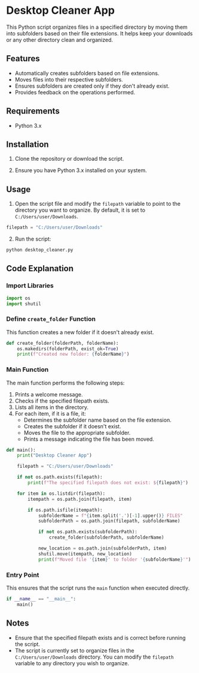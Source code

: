 # Desktop Cleaner App

This Python script organizes files in a specified directory by moving them into subfolders based on their file extensions. It helps keep your downloads or any other directory clean and organized.

## Features

- Automatically creates subfolders based on file extensions.
- Moves files into their respective subfolders.
- Ensures subfolders are created only if they don't already exist.
- Provides feedback on the operations performed.

## Requirements

- Python 3.x

## Installation

1. Clone the repository or download the script.

2. Ensure you have Python 3.x installed on your system.

## Usage

1. Open the script file and modify the `filepath` variable to point to the directory you want to organize. By default, it is set to `C:/Users/user/Downloads`.

```python
filepath = "C:/Users/user/Downloads"
```

2. Run the script:

```bash
python desktop_cleaner.py
```

## Code Explanation

### Import Libraries

```python
import os
import shutil
```

### Define `create_folder` Function

This function creates a new folder if it doesn't already exist.

```python
def create_folder(folderPath, folderName):
    os.makedirs(folderPath, exist_ok=True)
    print(f"Created new folder: {folderName}")
```

### Main Function

The main function performs the following steps:

1. Prints a welcome message.
2. Checks if the specified filepath exists.
3. Lists all items in the directory.
4. For each item, if it is a file, it:
    - Determines the subfolder name based on the file extension.
    - Creates the subfolder if it doesn't exist.
    - Moves the file to the appropriate subfolder.
    - Prints a message indicating the file has been moved.

```python
def main():
    print("Desktop Cleaner App")

    filepath = "C:/Users/user/Downloads"

    if not os.path.exists(filepath):
        print(f"The specified filepath does not exist: ${filepath}")

    for item in os.listdir(filepath):
        itempath = os.path.join(filepath, item)

        if os.path.isfile(itempath):
            subfolderName = f"{item.split('.')[-1].upper()} FILES"
            subfolderPath = os.path.join(filepath, subfolderName)

            if not os.path.exists(subfolderPath):
                create_folder(subfolderPath, subfolderName)

            new_location = os.path.join(subfolderPath, item)
            shutil.move(itempath, new_location)
            print(f"Moved file '{item}' to folder '{subfolderName}'")
```

### Entry Point

This ensures that the script runs the `main` function when executed directly.

```python
if __name__ == "__main__":
    main()
```

## Notes

- Ensure that the specified filepath exists and is correct before running the script.
- The script is currently set to organize files in the `C:/Users/user/Downloads` directory. You can modify the `filepath` variable to any directory you wish to organize.
